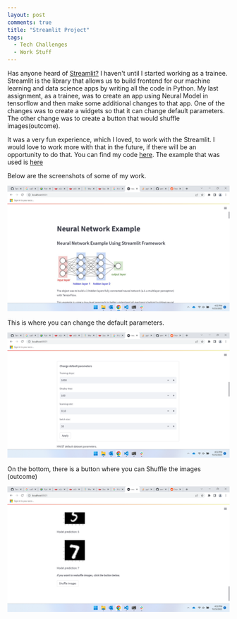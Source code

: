 ```yaml
---
layout: post
comments: true
title: "Streamlit Project"
tags:
  - Tech Challenges
  - Work Stuff
---
```


Has anyone heard of [Streamlit?](https://streamlit.io/) I haven't until I started working as a trainee. Streamlit is the library that allows us to build frontend for our machine learning and data science apps by writing all the code in Python. My last assignment, as a trainee, was to create an app using Neural Model in tensorflow and then make some additional changes to that app. One of the changes was to create a widgets so that it can change default parameters. The other change was to create a button that would shuffle images(outcome).

It was a very fun experience, which I loved, to work with the Streamlit. I would love to work more with that in the future, if there will be an opportunity to do that. You can find my code [here](https://github.com/ambrolla/examples/tree/Streamlit/streamlit_example). The example that was used is [here](https://github.com/aymericdamien/TensorFlow-Examples/blob/master/tensorflow_v2/notebooks/3_NeuralNetworks/neural_network.ipynb)

Below are the screenshots of some of my work.

![Streamlit1](/images/Streamlit_example1.png)

This is where you can change the default parameters.

![Streamlit2](/images/Streamlit_example2.png)

On the bottom, there is a button where you can Shuffle the images (outcome)

![Streamlit3](/images/Streamlit_example3.png)
